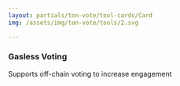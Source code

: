 ```yaml
---
layout: partials/ton-vote/tool-cards/Card
img: /assets/img/ton-vote/tools/2.svg

---
```



### Gasless Voting

Supports off-chain voting to increase engagement
